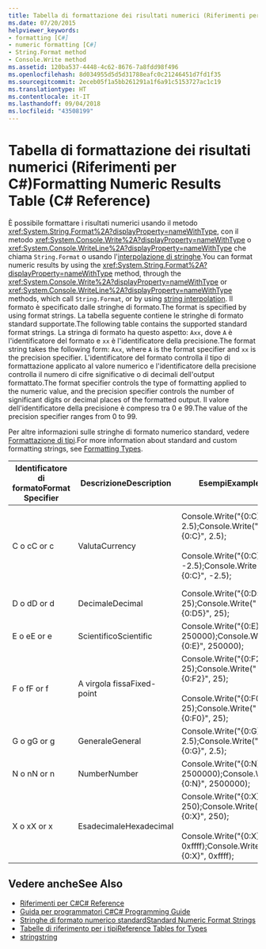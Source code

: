 ```yaml
---
title: Tabella di formattazione dei risultati numerici (Riferimenti per C#)
ms.date: 07/20/2015
helpviewer_keywords:
- formatting [C#]
- numeric formatting [C#]
- String.Format method
- Console.Write method
ms.assetid: 120ba537-4448-4c62-8676-7a8fdd98f496
ms.openlocfilehash: 8d034955d5d5d31788eafc0c21246451d7fd1f35
ms.sourcegitcommit: 2eceb05f1a5bb261291a1f6a91c5153727ac1c19
ms.translationtype: HT
ms.contentlocale: it-IT
ms.lasthandoff: 09/04/2018
ms.locfileid: "43508199"
---
```

# <a name="formatting-numeric-results-table-c-reference"></a><span data-ttu-id="391de-102">Tabella di formattazione dei risultati numerici (Riferimenti per C#)</span><span class="sxs-lookup"><span data-stu-id="391de-102">Formatting Numeric Results Table (C# Reference)</span></span>
<span data-ttu-id="391de-103">È possibile formattare i risultati numerici usando il metodo <xref:System.String.Format%2A?displayProperty=nameWithType>, con il metodo <xref:System.Console.Write%2A?displayProperty=nameWithType> o <xref:System.Console.WriteLine%2A?displayProperty=nameWithType> che chiama `String.Format` o usando l'[interpolazione di stringhe](../tokens/interpolated.md).</span><span class="sxs-lookup"><span data-stu-id="391de-103">You can format numeric results by using the <xref:System.String.Format%2A?displayProperty=nameWithType> method, through the <xref:System.Console.Write%2A?displayProperty=nameWithType> or <xref:System.Console.WriteLine%2A?displayProperty=nameWithType> methods, which call `String.Format`, or by using [string interpolation](../tokens/interpolated.md).</span></span> <span data-ttu-id="391de-104">Il formato è specificato dalle stringhe di formato.</span><span class="sxs-lookup"><span data-stu-id="391de-104">The format is specified by using format strings.</span></span> <span data-ttu-id="391de-105">La tabella seguente contiene le stringhe di formato standard supportate.</span><span class="sxs-lookup"><span data-stu-id="391de-105">The following table contains the supported standard format strings.</span></span> <span data-ttu-id="391de-106">La stringa di formato ha questo aspetto: `Axx`, dove `A` è l'identificatore del formato e `xx` è l'identificatore della precisione.</span><span class="sxs-lookup"><span data-stu-id="391de-106">The format string takes the following form: `Axx`, where `A` is the format specifier and `xx` is the precision specifier.</span></span> <span data-ttu-id="391de-107">L'identificatore del formato controlla il tipo di formattazione applicato al valore numerico e l'identificatore della precisione controlla il numero di cifre significative o di decimali dell'output formattato.</span><span class="sxs-lookup"><span data-stu-id="391de-107">The format specifier controls the type of formatting applied to the numeric value, and the precision specifier controls the number of significant digits or decimal places of the formatted output.</span></span> <span data-ttu-id="391de-108">Il valore dell'identificatore della precisione è compreso tra 0 e 99.</span><span class="sxs-lookup"><span data-stu-id="391de-108">The value of the precision specifier ranges from 0 to 99.</span></span>  
  
 <span data-ttu-id="391de-109">Per altre informazioni sulle stringhe di formato numerico standard, vedere [Formattazione di tipi](../../../standard/base-types/formatting-types.md).</span><span class="sxs-lookup"><span data-stu-id="391de-109">For more information about standard and custom formatting strings, see [Formatting Types](../../../standard/base-types/formatting-types.md).</span></span>
  
|<span data-ttu-id="391de-110">Identificatore di formato</span><span class="sxs-lookup"><span data-stu-id="391de-110">Format Specifier</span></span>|<span data-ttu-id="391de-111">Descrizione</span><span class="sxs-lookup"><span data-stu-id="391de-111">Description</span></span>|<span data-ttu-id="391de-112">Esempi</span><span class="sxs-lookup"><span data-stu-id="391de-112">Examples</span></span>|<span data-ttu-id="391de-113">Output</span><span class="sxs-lookup"><span data-stu-id="391de-113">Output</span></span>|  
|----------------------|-----------------|--------------|------------|  
|<span data-ttu-id="391de-114">C o c</span><span class="sxs-lookup"><span data-stu-id="391de-114">C or c</span></span>|<span data-ttu-id="391de-115">Valuta</span><span class="sxs-lookup"><span data-stu-id="391de-115">Currency</span></span>|<span data-ttu-id="391de-116">Console.Write("{0:C}", 2.5);</span><span class="sxs-lookup"><span data-stu-id="391de-116">Console.Write("{0:C}", 2.5);</span></span><br /><br /> <span data-ttu-id="391de-117">Console.Write("{0:C}", -2.5);</span><span class="sxs-lookup"><span data-stu-id="391de-117">Console.Write("{0:C}", -2.5);</span></span>|<span data-ttu-id="391de-118">$2.50</span><span class="sxs-lookup"><span data-stu-id="391de-118">$2.50</span></span><br /><br /> <span data-ttu-id="391de-119">($2.50)</span><span class="sxs-lookup"><span data-stu-id="391de-119">($2.50)</span></span>|  
|<span data-ttu-id="391de-120">D o d</span><span class="sxs-lookup"><span data-stu-id="391de-120">D or d</span></span>|<span data-ttu-id="391de-121">Decimale</span><span class="sxs-lookup"><span data-stu-id="391de-121">Decimal</span></span>|<span data-ttu-id="391de-122">Console.Write("{0:D5}", 25);</span><span class="sxs-lookup"><span data-stu-id="391de-122">Console.Write("{0:D5}", 25);</span></span>|<span data-ttu-id="391de-123">00025</span><span class="sxs-lookup"><span data-stu-id="391de-123">00025</span></span>|  
|<span data-ttu-id="391de-124">E o e</span><span class="sxs-lookup"><span data-stu-id="391de-124">E or e</span></span>|<span data-ttu-id="391de-125">Scientifico</span><span class="sxs-lookup"><span data-stu-id="391de-125">Scientific</span></span>|<span data-ttu-id="391de-126">Console.Write("{0:E}", 250000);</span><span class="sxs-lookup"><span data-stu-id="391de-126">Console.Write("{0:E}", 250000);</span></span>|<span data-ttu-id="391de-127">2.500000E+005</span><span class="sxs-lookup"><span data-stu-id="391de-127">2.500000E+005</span></span>|  
|<span data-ttu-id="391de-128">F o f</span><span class="sxs-lookup"><span data-stu-id="391de-128">F or f</span></span>|<span data-ttu-id="391de-129">A virgola fissa</span><span class="sxs-lookup"><span data-stu-id="391de-129">Fixed-point</span></span>|<span data-ttu-id="391de-130">Console.Write("{0:F2}", 25);</span><span class="sxs-lookup"><span data-stu-id="391de-130">Console.Write("{0:F2}", 25);</span></span><br /><br /> <span data-ttu-id="391de-131">Console.Write("{0:F0}", 25);</span><span class="sxs-lookup"><span data-stu-id="391de-131">Console.Write("{0:F0}", 25);</span></span>|<span data-ttu-id="391de-132">25.00</span><span class="sxs-lookup"><span data-stu-id="391de-132">25.00</span></span><br /><br /> <span data-ttu-id="391de-133">25</span><span class="sxs-lookup"><span data-stu-id="391de-133">25</span></span>|  
|<span data-ttu-id="391de-134">G o g</span><span class="sxs-lookup"><span data-stu-id="391de-134">G or g</span></span>|<span data-ttu-id="391de-135">Generale</span><span class="sxs-lookup"><span data-stu-id="391de-135">General</span></span>|<span data-ttu-id="391de-136">Console.Write("{0:G}", 2.5);</span><span class="sxs-lookup"><span data-stu-id="391de-136">Console.Write("{0:G}", 2.5);</span></span>|<span data-ttu-id="391de-137">2.5</span><span class="sxs-lookup"><span data-stu-id="391de-137">2.5</span></span>|  
|<span data-ttu-id="391de-138">N o n</span><span class="sxs-lookup"><span data-stu-id="391de-138">N or n</span></span>|<span data-ttu-id="391de-139">Number</span><span class="sxs-lookup"><span data-stu-id="391de-139">Number</span></span>|<span data-ttu-id="391de-140">Console.Write("{0:N}", 2500000);</span><span class="sxs-lookup"><span data-stu-id="391de-140">Console.Write("{0:N}", 2500000);</span></span>|<span data-ttu-id="391de-141">2,500,000.00</span><span class="sxs-lookup"><span data-stu-id="391de-141">2,500,000.00</span></span>|  
|<span data-ttu-id="391de-142">X o x</span><span class="sxs-lookup"><span data-stu-id="391de-142">X or x</span></span>|<span data-ttu-id="391de-143">Esadecimale</span><span class="sxs-lookup"><span data-stu-id="391de-143">Hexadecimal</span></span>|<span data-ttu-id="391de-144">Console.Write("{0:X}", 250);</span><span class="sxs-lookup"><span data-stu-id="391de-144">Console.Write("{0:X}", 250);</span></span><br /><br /> <span data-ttu-id="391de-145">Console.Write("{0:X}", 0xffff);</span><span class="sxs-lookup"><span data-stu-id="391de-145">Console.Write("{0:X}", 0xffff);</span></span>|<span data-ttu-id="391de-146">FA</span><span class="sxs-lookup"><span data-stu-id="391de-146">FA</span></span><br /><br /> <span data-ttu-id="391de-147">FFFF</span><span class="sxs-lookup"><span data-stu-id="391de-147">FFFF</span></span>|  
  
## <a name="see-also"></a><span data-ttu-id="391de-148">Vedere anche</span><span class="sxs-lookup"><span data-stu-id="391de-148">See Also</span></span>

- [<span data-ttu-id="391de-149">Riferimenti per C#</span><span class="sxs-lookup"><span data-stu-id="391de-149">C# Reference</span></span>](../../../csharp/language-reference/index.md)  
- [<span data-ttu-id="391de-150">Guida per programmatori C#</span><span class="sxs-lookup"><span data-stu-id="391de-150">C# Programming Guide</span></span>](../../../csharp/programming-guide/index.md)  
- [<span data-ttu-id="391de-151">Stringhe di formato numerico standard</span><span class="sxs-lookup"><span data-stu-id="391de-151">Standard Numeric Format Strings</span></span>](../../../standard/base-types/standard-numeric-format-strings.md)  
- [<span data-ttu-id="391de-152">Tabelle di riferimento per i tipi</span><span class="sxs-lookup"><span data-stu-id="391de-152">Reference Tables for Types</span></span>](../../../csharp/language-reference/keywords/reference-tables-for-types.md)  
- [<span data-ttu-id="391de-153">string</span><span class="sxs-lookup"><span data-stu-id="391de-153">string</span></span>](../../../csharp/language-reference/keywords/string.md)
